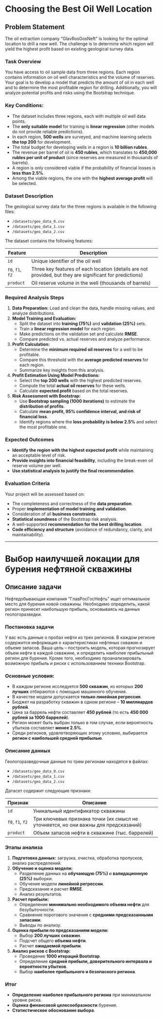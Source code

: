 # Choosing the Best Oil Well Location

## Problem Statement
The oil extraction company "GlavRosGosNeft" is looking for the optimal location to drill a new well. The challenge is to determine which region will yield the highest profit based on existing geological survey data.

### Task Overview
You have access to oil sample data from three regions. Each region contains information on oil well characteristics and the volume of reserves. Your goal is to develop a model that predicts the amount of oil in each well and to determine the most profitable region for drilling. Additionally, you will analyze potential profits and risks using the Bootstrap technique.

### Key Conditions:
- The dataset includes three regions, each with multiple oil well data points.
- The **only suitable model** for training is **linear regression** (other models do not provide reliable predictions).
- In each region, **500 wells** are surveyed, and machine learning selects **the top 200** for development.
- The total budget for developing wells in a region is **10 billion rubles**.
- The revenue per barrel of oil is **450 rubles**, which translates to **450,000 rubles per unit of product** (since reserves are measured in thousands of barrels).
- A region is only considered viable if the probability of financial losses is **less than 2.5%**.
- Among the viable regions, the one with the **highest average profit** will be selected.

### Dataset Description
The geological survey data for the three regions is available in the following files:
- `/datasets/geo_data_0.csv`
- `/datasets/geo_data_1.csv`
- `/datasets/geo_data_2.csv`

The dataset contains the following features:

| Feature | Description |
|---------|-------------|
| `id` | Unique identifier of the oil well |
| `f0`, `f1`, `f2` | Three key features of each location (details are not provided, but they are significant for predictions) |
| `product` | Oil reserve volume in the well (thousands of barrels) |

### Required Analysis Steps
1. **Data Preparation:** Load and clean the data, handle missing values, and analyze distributions.
2. **Model Training and Evaluation:**
   - Split the dataset into **training (75%)** and **validation (25%)** sets.
   - Train a **linear regression model** for each region.
   - Make predictions on the validation set and calculate **RMSE**.
   - Compare predicted vs. actual reserves and analyze performance.
3. **Profit Calculation:**
   - Determine the **minimum required oil reserves** for a well to be profitable.
   - Compare this threshold with the **average predicted reserves** for each region.
   - Summarize key insights from this analysis.
4. **Profit Estimation Using Model Predictions:**
   - Select the **top 200 wells** with the highest predicted reserves.
   - Compute the total **actual oil reserves** for these wells.
   - Calculate **expected profit** based on the total reserves.
5. **Risk Assessment with Bootstrap:**
   - Use **Bootstrap sampling (1000 iterations)** to estimate the **distribution of profits**.
   - Calculate **mean profit, 95% confidence interval, and risk of financial loss**.
   - Identify regions where the **loss probability is below 2.5%** and select the most profitable one.

### Expected Outcomes
- **Identify the region with the highest expected profit** while maintaining an acceptable level of risk.
- **Provide insights into financial feasibility**, including the break-even oil reserve volume per well.
- **Use statistical analysis to justify the final recommendation**.

### Evaluation Criteria
Your project will be assessed based on:
- The completeness and correctness of the **data preparation**.
- Proper **implementation of model training and validation**.
- Consideration of all **business constraints**.
- **Statistical soundness** of the Bootstrap risk analysis.
- A well-supported **recommendation for the best drilling location**.
- **Code efficiency and structure** (avoidance of redundancy, clarity, and maintainability).

---

# Выбор наилучшей локации для бурения нефтяной скважины

## Описание задачи
Нефтедобывающая компания "ГлавРосГосНефть" ищет оптимальное место для бурения новой скважины. Необходимо определить, какой регион принесет наибольшую прибыль, основываясь на данных геологоразведки.

### Постановка задачи
У вас есть данные о пробах нефти из трех регионов. В каждом регионе содержится информация о характеристиках нефтяных скважин и объеме запасов. Ваша цель – построить модель, которая прогнозирует объем нефти в каждой скважине, и определить наиболее прибыльный регион для бурения. Кроме того, необходимо проанализировать возможную прибыль и риски с использованием техники Bootstrap.

### Основные условия:
- В каждом регионе исследуется **500 скважин**, из которых **200 лучших** отбираются с помощью машинного обучения.
- В качестве модели допускается **только линейная регрессия**.
- Бюджет на разработку скважин в одном регионе – **10 миллиардов рублей**.
- Цена за баррель нефти составляет **450 рублей** (то есть **450 000 рублей за 1000 баррелей**).
- Регион может быть выбран только в том случае, если вероятность убытков составляет **менее 2.5%**.
- Среди регионов, удовлетворяющих этому условию, выбирается **регион с наибольшей средней прибылью**.

### Описание данных
Геологоразведочные данные по трем регионам находятся в файлах:
- `/datasets/geo_data_0.csv`
- `/datasets/geo_data_1.csv`
- `/datasets/geo_data_2.csv`

Датасет содержит следующие признаки:

| Признак | Описание |
|---------|-------------|
| `id` | Уникальный идентификатор скважины |
| `f0`, `f1`, `f2` | Три ключевых признака точки (их смысл не уточняется, но они важны для предсказаний) |
| `product` | Объем запасов нефти в скважине (тыс. баррелей) |

### Этапы анализа
1. **Подготовка данных:** загрузка, очистка, обработка пропусков, анализ распределений.
2. **Обучение и оценка модели:**
   - Разделение данных на **обучающую (75%)** и **валидационную (25%)** выборки.
   - Обучение модели **линейной регрессии**.
   - Предсказание и расчет **RMSE**.
   - Анализ результатов.
3. **Расчет прибыли:**
   - Определение **минимально необходимого объема нефти** для безубыточности.
   - Сравнение порогового значения с **средними предсказанными запасами**.
   - Выводы по анализу.
4. **Оценка прибыли по предсказаниям модели:**
   - Выбор **200 лучших скважин**.
   - Подсчет общего **объема нефти**.
   - Расчет **ожидаемой прибыли**.
5. **Анализ рисков с Bootstrap:**
   - Проведение **1000 итераций Bootstrap**.
   - Определение **средней прибыли, доверительного интервала и вероятности убытков**.
   - Выбор **наиболее прибыльного и безопасного региона**.

### Итог
- **Определение наиболее прибыльного региона** при минимальном уровне риска.
- **Оценка финансовой целесообразности** бурения.
- **Статистическое обоснование выбора**.
